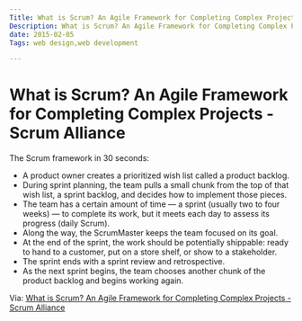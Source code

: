 ```yaml
---
Title: What is Scrum? An Agile Framework for Completing Complex Projects - Scrum Alliance
Description: What is Scrum? An Agile Framework for Completing Complex Projects - Scrum Alliance
date: 2015-02-05
Tags: web design,web development

---
```

# What is Scrum? An Agile Framework for Completing Complex Projects - Scrum Alliance

The Scrum framework in 30 seconds:

- A product owner creates a prioritized wish list called a product backlog.
- During sprint planning, the team pulls a small chunk from the top of that wish list, a sprint backlog, and decides how to implement those pieces.
- The team has a certain amount of time — a sprint (usually two to four weeks) — to complete its work, but it meets each day to assess its progress (daily Scrum).
- Along the way, the ScrumMaster keeps the team focused on its goal.
- At the end of the sprint, the work should be potentially shippable: ready to hand to a customer, put on a store shelf, or show to a stakeholder.
- The sprint ends with a sprint review and retrospective.
- As the next sprint begins, the team chooses another chunk of the product backlog and begins working again.

Via: [What is Scrum? An Agile Framework for Completing Complex Projects - Scrum Alliance](https://www.scrumalliance.org/why-scrum)
